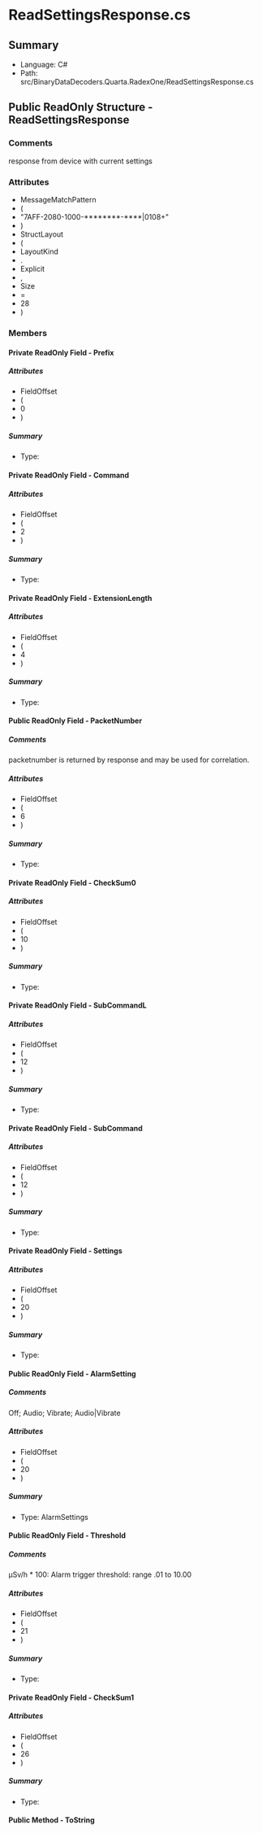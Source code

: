 ﻿# ReadSettingsResponse.cs

## Summary

* Language: C#
* Path: src/BinaryDataDecoders.Quarta.RadexOne/ReadSettingsResponse.cs

## Public ReadOnly Structure - ReadSettingsResponse

### Comments

 <summary>
 response from device with current settings
 </summary>

### Attributes

 - MessageMatchPattern
 - (
 - "7AFF-2080-1000-********-****|0108+"
 - )
 - StructLayout
 - (
 - LayoutKind
 - .
 - Explicit
 - ,
 - Size
 - =
 - 28
 - )

### Members

#### Private ReadOnly Field - Prefix

##### Attributes

 - FieldOffset
 - (
 - 0
 - )

##### Summary

 * Type: 

#### Private ReadOnly Field - Command

##### Attributes

 - FieldOffset
 - (
 - 2
 - )

##### Summary

 * Type: 

#### Private ReadOnly Field - ExtensionLength

##### Attributes

 - FieldOffset
 - (
 - 4
 - )

##### Summary

 * Type: 

#### Public ReadOnly Field - PacketNumber

##### Comments

 <summary>
 packetnumber is returned by response and may be used for correlation.
 </summary>

##### Attributes

 - FieldOffset
 - (
 - 6
 - )

##### Summary

 * Type: 

#### Private ReadOnly Field - CheckSum0

##### Attributes

 - FieldOffset
 - (
 - 10
 - )

##### Summary

 * Type: 

#### Private ReadOnly Field - SubCommandL

##### Attributes

 - FieldOffset
 - (
 - 12
 - )

##### Summary

 * Type: 

#### Private ReadOnly Field - SubCommand

##### Attributes

 - FieldOffset
 - (
 - 12
 - )

##### Summary

 * Type: 

#### Private ReadOnly Field - Settings

##### Attributes

 - FieldOffset
 - (
 - 20
 - )

##### Summary

 * Type: 

#### Public ReadOnly Field - AlarmSetting

##### Comments

 <summary>
 Off; Audio; Vibrate; Audio|Vibrate
 </summary>

##### Attributes

 - FieldOffset
 - (
 - 20
 - )

##### Summary

 * Type: AlarmSettings 

#### Public ReadOnly Field - Threshold

##### Comments

 <summary>
 μSv/h  * 100: Alarm trigger threshold: range .01 to 10.00
 </summary>

##### Attributes

 - FieldOffset
 - (
 - 21
 - )

##### Summary

 * Type: 

#### Private ReadOnly Field - CheckSum1

##### Attributes

 - FieldOffset
 - (
 - 26
 - )

##### Summary

 * Type: 

#### Public Method - ToString


